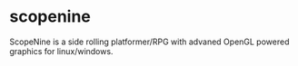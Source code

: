 # scopenine
ScopeNine is a side rolling platformer/RPG with advaned OpenGL powered graphics for linux/windows.
